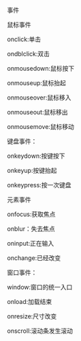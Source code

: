 事件

鼠标事件

onclick:单击

ondblclick:双击

onmousedown:鼠标按下

onmouseup:鼠标抬起

onmouseover:鼠标移入

onmouseout:鼠标移出

onmousemove:鼠标移动

键盘事件：

onkeydown:按键按下

onkeyup:按键抬起

onkeypress:按一次键盘

元素事件

onfocus:获取焦点

onblur：失去焦点

oninput:正在输入

onchange:已经改变

窗口事件：

window:窗口的统一入口

onload:加载结束

onresize:尺寸改变

onscroll:滚动条发生滚动

